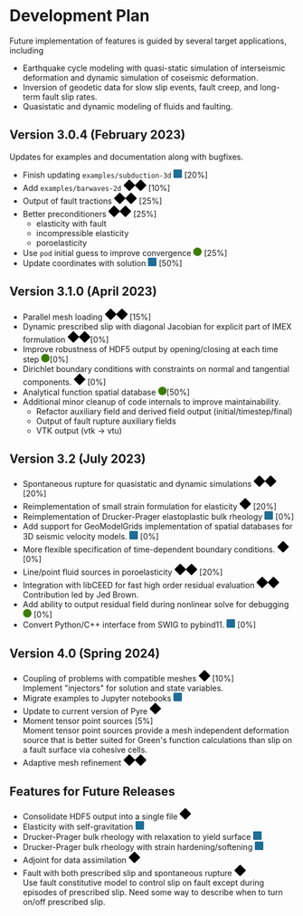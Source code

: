# Development Plan

Future implementation of features is guided by several target applications, including

* Earthquake cycle modeling with quasi-static simulation of interseismic deformation and dynamic simulation of coseismic deformation.
* Inversion of geodetic data for slow slip events, fault creep, and long-term fault slip rates.
* Quasistatic and dynamic modeling of fluids and faulting.

## Version 3.0.4 (February 2023)

Updates for examples and documentation along with bugfixes.

* Finish updating `examples/subduction-3d` ![intermediate](images/intermediate.png) [20%]
* Add `examples/barwaves-2d` ![expert](images/expert.png) [10%]
* Output of fault tractions ![expert](images/expert.png) [25%]
* Better preconditioners ![expert](images/expert.png) [25%]
  * elasticity with fault
  * incompressible elasticity
  * poroelasticity
* Use `pod` initial guess to improve convergence ![easy](images/easy.png) [25%]
* Update coordinates with solution ![intermediate](images/intermediate.png) [50%]

## Version 3.1.0 (April 2023)

* Parallel mesh loading ![expert](images/expert.png) [15%]
* Dynamic prescribed slip with diagonal Jacobian for explicit part of IMEX formulation ![expert](images/expert.png)[0%]
* Improve robustness of HDF5 output by opening/closing at each time step ![easy](images/easy.png)[0%]
* Dirichlet boundary conditions with constraints on normal and tangential components. ![difficult](images/difficult.png) [0%]
* Analytical function spatial database ![easy](images/easy.png)[50%]
* Additional minor cleanup of code internals to improve maintainability.
  * Refactor auxiliary field and derived field output (initial/timestep/final)
  * Output of fault rupture auxiliary fields
  * VTK output (vtk -> vtu)

## Version 3.2 (July 2023)

* Spontaneous rupture for quasistatic and dynamic simulations ![expert](images/expert.png) [20%]
* Reimplementation of small strain formulation for elasticity ![difficult](images/difficult.png) [20%]
* Reimplementation of Drucker-Prager elastoplastic bulk rheology ![intermediate](images/intermediate.png) [0%]
* Add support for GeoModelGrids implementation of spatial databases for 3D seismic velocity models. ![intermediate](images/intermediate.png) [0%]
* More flexible specification of time-dependent boundary conditions. ![difficult](images/difficult.png) [0%]
* Line/point fluid sources in poroelasticity ![expert](images/expert.png) [20%]
* Integration with libCEED for fast high order residual evaluation ![expert](images/expert.png)\
  Contribution led by Jed Brown.
* Add ability to output residual field during nonlinear solve for debugging ![easy](images/easy.png) [0%]
* Convert Python/C++ interface from SWIG to pybind11. ![intermediate](images/intermediate.png) [0%]

## Version 4.0 (Spring 2024)

* Coupling of problems with compatible meshes ![difficult](images/difficult.png) [10%]\
    Implement "injectors" for solution and state variables.
* Migrate examples to Jupyter notebooks ![intermediate](images/intermediate.png)
* Update to current version of Pyre ![difficult](images/difficult.png)
* Moment tensor point sources  [5%]\
  Moment tensor point sources provide a mesh independent deformation source that is better suited for Green's function calculations than slip on a fault surface via cohesive cells.
* Adaptive mesh refinement ![expert](images/expert.png)

## Features for Future Releases

* Consolidate HDF5 output into a single file ![difficult](images/difficult.png)
* Elasticity with self-gravitation ![intermediate](images/intermediate.png)
* Drucker-Prager bulk rheology with relaxation to yield surface ![intermediate](images/intermediate.png) 
* Drucker-Prager bulk rheology with strain hardening/softening  ![intermediate](images/intermediate.png)
* Adjoint for data assimilation ![difficult](images/difficult.png)
* Fault with both prescribed slip and spontaneous rupture ![difficult](images/difficult.png)\
  Use fault constitutive model to control slip on fault except during episodes of prescribed slip. Need some way to describe when to turn on/off prescribed slip.

